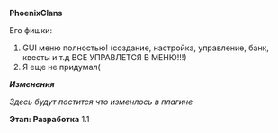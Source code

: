 **PhoenixClans**

Его фишки:
1. GUI меню полностью! (создание, настройка, управление, банк, квесты и т.д ВСЕ УПРАВЛЕТСЯ В МЕНЮ!!!)
2. Я еще не придумал(

***Изменения***

*Здесь будут постится что изменлось в плагине*

**Этап: Разработка** 
1.1
